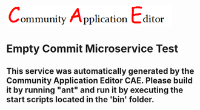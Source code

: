 ![CAE](https://github.com/PhilCAEOrg/microservice-195/blob/master/img/logo.png)  

Empty Commit Microservice Test
===================


This service was automatically generated by the Community Application Editor CAE. Please build it by running "ant" and run it by executing the start scripts located in the 'bin' folder.
---------------
